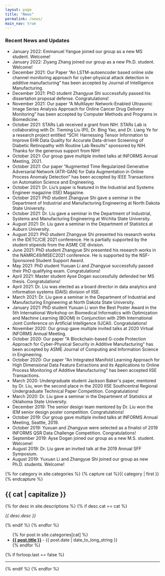 ```yaml
---
layout: page
title: "News"
permalink: /news/
main_nav: true
---
```


### Recent News and Updates

* January 2022: Emmanuel Yangue joined our group as a new MS student. Welcome!
* January 2022: Ziyang Zhang joined our group as a new Ph.D. student. Welcome!
* December 2021: Our Paper “An LSTM-autoencoder based online side channel monitoring approach for cyber-physical attack detection in additive manufacturing” has been accepted by Journal of Intelligence Manufacturing. 
* December 2021: PhD student Zhangyue Shi successfully passed his dissertation proposal defense. Congratulations! 
* November 2021: Our paper “A Multilayer Network-Enabled Ultrasonic Image Series Analysis Approach for Online Cancer Drug Delivery Monitoring” has been accepted by Computer Methods and Programs in Biomedicine. 
* October 2021: STARs Lab received a grant from NIH. STARs Lab is collaborating with Dr. Tieming Liu (PI), Dr. Bing Yao, and Dr. Liang Ye for a research project entitled “SCH: Harnessing Tensor Information to Improve EHR Data Quality for Accurate Data-driven Screening of Diabetic Retinopathy with Routine Lab Results” sponsored by NIH. Thanks for the generous support from NIH! 
* October 2021: Our group gave multiple invited talks at INFORMS Annual Meeting, 2021.  
* October 2021: Our paper “Augmented Time Regularized Generative Adversarial Network (ATR-GAN) for Data Augmentation in Online Process Anomaly Detection” has been accepted by IEEE Transactions on Automation Science and Engineering. 
* October 2021: Dr. Liu’s paper is featured in the Industrial and Systems Engineer magazine (ISE) Magazine.
* October 2021: PhD student Zhangyue Shi gave a seminar in the Department of Industrial and Manufacturing Engineering at North Dakota State University. 
* October 2021: Dr. Liu gave a seminar in the Department of Industrial, Systems and Manufacturing Engineering at Wichita State University.
* August 2021: Dr. Liu gave a seminar in the Department of Statistics at Auburn University.
* August 2021: PhD student Zhangyue Shi presented his research works in the IDETC/CIE 2021 conference. He is partially supported by the student stipends from the ASME CIE division. 
* June 2021: PhD student Zhangyue Shi presented his research works in the NAMRC49/MSEC2021 conference. He is supported by the NSF-Sponsored Student Support Award. 
* May 2021: PhD student Yuxuan Li and Zhangyue successfully passed their PhD qualifying exam. Congratulations! 
* April 2021: Master student Ayse Dogan successfully defended her MS thesis. Congratulations! 
* April 2021: Dr. Liu was elected as a board director in data analytics and information systems (DAIS) division of IISE. 
* March 2021: Dr. Liu gave a seminar in the Department of Industrial and Manufacturing Engineering at North Dakota State University. 
* January 2021: PhD student Yuxuan Li won the Best Poster Award in the 5th International Workshop on Biomedical Informatics with Optimization and Machine Learning (BOOM) in Conjunction with 29th International Joint Conference on Artificial Intelligence (IJCAI). Congratulations! 
* November 2020: Our group gave multiple invited talks at 2020 Virtual INFORMS Annual Meeting. 
* October 2020: Our paper "A Blockchain-based G-code Protection Approach for Cyber-Physical Security in Additive Manufacturing" has been accepted by ASME Journal of Computing and Information Science in Engineering. 
* October 2020: Our paper "An Integrated Manifold Learning Approach for High Dimensional Data Feature Extractions and its Applications to Online Process Monitoring of Additive Manufacturing" has been accepted IISE Transactions. 
* March 2020: Undergraduate student Jackson Baker's paper, mentored by Dr. Liu, won the second place in the 2020 IISE Southcentral Regional Undergraduate Technical Paper Competition. Congratulations! 
* March 2020: Dr. Liu gave a seminar in the Department of Statistics at Oklahoma State University. 
* December 2019: The senior design team mentored by Dr. Liu won the IEM senior design poster competition. Congratulations! 
* October 2019: Our group gave multiple invited talks at INFORMS Annual Meeting, Seattle, 2019.  
* October 2019: Yuxuan and Zhangyue were selected as a finalist of 2019 INFORMS QSR Data Challenge Competition. Congratulations! 
* September 2019: Ayse Dogan joined our group as a new M.S. student. Welcome! 
* August 2019: Dr. Liu gave an invited talk at the 2019 Annual SFF Symposium. 
* August 2019: Yuxuan Li and Zhangyue Shi joined our group as new Ph.D. students. Welcome! 


{% for category in site.categories %}
  {% capture cat %}{{ category | first }}{% endcapture %}
  <h2 id="{{cat}}">{{ cat | capitalize }}</h2>
  {% for desc in site.descriptions %}
    {% if desc.cat == cat %}
      <p class="desc"><em>{{ desc.desc }}</em></p>
    {% endif %}
  {% endfor %}
  <ul class="posts-list">
  {% for post in site.categories[cat] %}
    <li>
      <strong>
        <a href="{{ post.url | prepend: site.baseurl }}">{{ post.title }}</a>
      </strong>
      <span class="post-date">- {{ post.date | date_to_long_string }}</span>
    </li>
  {% endfor %}
  </ul>
  {% if forloop.last == false %}<hr>{% endif %}
{% endfor %}
<br>
